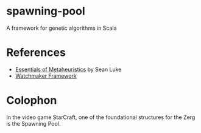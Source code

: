 spawning-pool
=============

A framework for genetic algorithms in Scala

References
==========
* [Essentials of Metaheuristics](http://cs.gmu.edu/~sean/book/metaheuristics/) by Sean Luke
* [Watchmaker Framework](http://watchmaker.uncommons.org/)

Colophon
========

In the video game StarCraft, one of the foundational structures for the Zerg is the Spawning Pool.
